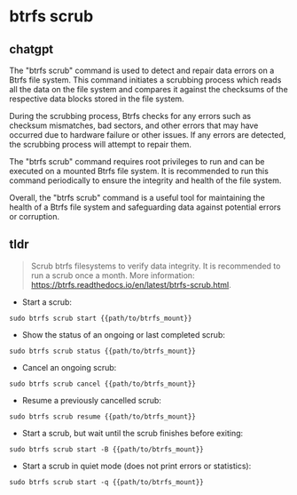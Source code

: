 # btrfs scrub 
## chatgpt 
The "btrfs scrub" command is used to detect and repair data errors on a Btrfs file system. This command initiates a scrubbing process which reads all the data on the file system and compares it against the checksums of the respective data blocks stored in the file system.

During the scrubbing process, Btrfs checks for any errors such as checksum mismatches, bad sectors, and other errors that may have occurred due to hardware failure or other issues. If any errors are detected, the scrubbing process will attempt to repair them.

The "btrfs scrub" command requires root privileges to run and can be executed on a mounted Btrfs file system. It is recommended to run this command periodically to ensure the integrity and health of the file system.

Overall, the "btrfs scrub" command is a useful tool for maintaining the health of a Btrfs file system and safeguarding data against potential errors or corruption. 

## tldr 
 
> Scrub btrfs filesystems to verify data integrity.
> It is recommended to run a scrub once a month.
> More information: <https://btrfs.readthedocs.io/en/latest/btrfs-scrub.html>.

- Start a scrub:

`sudo btrfs scrub start {{path/to/btrfs_mount}}`

- Show the status of an ongoing or last completed scrub:

`sudo btrfs scrub status {{path/to/btrfs_mount}}`

- Cancel an ongoing scrub:

`sudo btrfs scrub cancel {{path/to/btrfs_mount}}`

- Resume a previously cancelled scrub:

`sudo btrfs scrub resume {{path/to/btrfs_mount}}`

- Start a scrub, but wait until the scrub finishes before exiting:

`sudo btrfs scrub start -B {{path/to/btrfs_mount}}`

- Start a scrub in quiet mode (does not print errors or statistics):

`sudo btrfs scrub start -q {{path/to/btrfs_mount}}`
